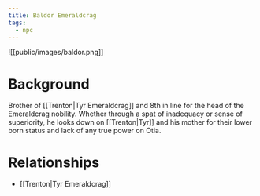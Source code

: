 ```yaml
---
title: Baldor Emeraldcrag
tags:
  - npc
---
```

![[public/images/baldor.png]]
# Background
Brother of [[Trenton|Tyr Emeraldcrag]] and 8th in line for the head of the Emeraldcrag nobility. Whether through a spat of inadequacy or sense of superiority, he looks down on [[Trenton|Tyr]] and his mother for their lower born status and lack of any true power on Otia.

# Relationships
* [[Trenton|Tyr Emeraldcrag]]